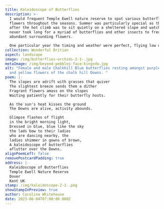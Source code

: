 ```yaml
---
title: Kaleidoscope of Butterflies
description: >-
  I would frequent Temple Ewell nature reserve to spot various butterflies and
  flowers throughout the seasons. Summer was particularly special as the reward
  after the hot climb was to sit quietly on a sheltered slope and watch. It
  never took long for a myriad of butterflies and other insects to frequent the
  abundant surrounding flowers.

  One particular year the timing and weather were perfect, flying low over a sheltered slope were thousands of blue butterflies, it went from saying, there's one, there's one, to silence as it became apparent something rather special was happening. Being surrounded by so many gentle creatures at once was awe-inspiring.
collection: Wonderful Britian
aspect: landscape
image: /img/butterflies-orchids-2-1-.jpg
metaImage: /img/beyond-pebbles-face-kingsdo.jpg
alt: "Female and male Chalkhill Blue butterflies resting amongst purple white
  and yellow flowers of the chalk hill Downs. "
poem: |-
  The slopes are adrift with grasses that quiver
  The slightest breeze sends them a dither
  Fragrant flowers amass on the slopes
  Waiting patiently for their butterfly hosts.

  As the sun's heat kisses the ground
  The Downs are alive, activity abounds.

  Glimpse flashes of flight 
  in the bright morning light,
  Dressed in blue, blue like the sky
  the lads bow to their ladies 
  who are dancing nearby, the
  ladies shimmer in gowns of brown,
  A kaleidoscope of butterflies
  aflutter over the Downs.
alignPoemLeft: false
removePostcardPadding: true
address: |-
  Kaleidoscope of Butterflies
  Temple Ewell Nature Reserve
  Dover
  Kent UK
stamp: /img/kaleidoscope-2-1-.png
showStampInPreview: true
author: Caroline Whitehouse
date: 2023-06-04T07:00:00.000Z
---
```

